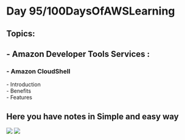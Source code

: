 <h1>Day 95/100DaysOfAWSLearning</h1>


<h2>Topics:</h2>


<h2> - Amazon Developer Tools Services : </h2>
  <h3> - Amazon CloudShell </h3>
          - Introduction <br>
          - Benefits <br>
          - Features <br>
         
        
   
   <h2> Here you have notes in Simple and easy way </h2>
   
   <img src = "https://github.com/thetechgirlgita/100-days-of-aws-learning/blob/master/Images/Day94/94_1.jpg?raw=true">
   <img src = "https://github.com/thetechgirlgita/100-days-of-aws-learning/blob/master/Images/Day94/94_2.jpg?raw=true">
  
 
